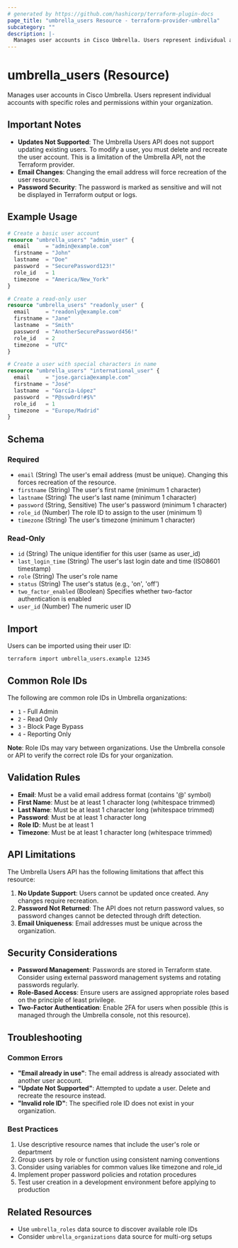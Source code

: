 ```yaml
---
# generated by https://github.com/hashicorp/terraform-plugin-docs
page_title: "umbrella_users Resource - terraform-provider-umbrella"
subcategory: ""
description: |-
  Manages user accounts in Cisco Umbrella. Users represent individual accounts with specific roles and permissions within your organization.
---
```


# umbrella_users (Resource)

Manages user accounts in Cisco Umbrella. Users represent individual accounts with specific roles and permissions within your organization.

## Important Notes

- **Updates Not Supported**: The Umbrella Users API does not support updating existing users. To modify a user, you must delete and recreate the user account. This is a limitation of the Umbrella API, not the Terraform provider.
- **Email Changes**: Changing the email address will force recreation of the user resource.
- **Password Security**: The password is marked as sensitive and will not be displayed in Terraform output or logs.

## Example Usage

```terraform
# Create a basic user account
resource "umbrella_users" "admin_user" {
  email     = "admin@example.com"
  firstname = "John"
  lastname  = "Doe"
  password  = "SecurePassword123!"
  role_id   = 1
  timezone  = "America/New_York"
}

# Create a read-only user
resource "umbrella_users" "readonly_user" {
  email     = "readonly@example.com"
  firstname = "Jane"
  lastname  = "Smith"
  password  = "AnotherSecurePassword456!"
  role_id   = 2
  timezone  = "UTC"
}

# Create a user with special characters in name
resource "umbrella_users" "international_user" {
  email     = "jose.garcia@example.com"
  firstname = "José"
  lastname  = "García-López"
  password  = "P@ssw0rd!#$%"
  role_id   = 1
  timezone  = "Europe/Madrid"
}
```

## Schema

### Required

- `email` (String) The user's email address (must be unique). Changing this forces recreation of the resource.
- `firstname` (String) The user's first name (minimum 1 character)
- `lastname` (String) The user's last name (minimum 1 character)
- `password` (String, Sensitive) The user's password (minimum 1 character)
- `role_id` (Number) The role ID to assign to the user (minimum 1)
- `timezone` (String) The user's timezone (minimum 1 character)

### Read-Only

- `id` (String) The unique identifier for this user (same as user_id)
- `last_login_time` (String) The user's last login date and time (ISO8601 timestamp)
- `role` (String) The user's role name
- `status` (String) The user's status (e.g., 'on', 'off')
- `two_factor_enabled` (Boolean) Specifies whether two-factor authentication is enabled
- `user_id` (Number) The numeric user ID

## Import

Users can be imported using their user ID:

```shell
terraform import umbrella_users.example 12345
```

## Common Role IDs

The following are common role IDs in Umbrella organizations:

- `1` - Full Admin
- `2` - Read Only
- `3` - Block Page Bypass
- `4` - Reporting Only

**Note**: Role IDs may vary between organizations. Use the Umbrella console or API to verify the correct role IDs for your organization.

## Validation Rules

- **Email**: Must be a valid email address format (contains '@' symbol)
- **First Name**: Must be at least 1 character long (whitespace trimmed)
- **Last Name**: Must be at least 1 character long (whitespace trimmed)
- **Password**: Must be at least 1 character long
- **Role ID**: Must be at least 1
- **Timezone**: Must be at least 1 character long (whitespace trimmed)

## API Limitations

The Umbrella Users API has the following limitations that affect this resource:

1. **No Update Support**: Users cannot be updated once created. Any changes require recreation.
2. **Password Not Returned**: The API does not return password values, so password changes cannot be detected through drift detection.
3. **Email Uniqueness**: Email addresses must be unique across the organization.

## Security Considerations

- **Password Management**: Passwords are stored in Terraform state. Consider using external password management systems and rotating passwords regularly.
- **Role-Based Access**: Ensure users are assigned appropriate roles based on the principle of least privilege.
- **Two-Factor Authentication**: Enable 2FA for users when possible (this is managed through the Umbrella console, not this resource).

## Troubleshooting

### Common Errors

- **"Email already in use"**: The email address is already associated with another user account.
- **"Update Not Supported"**: Attempted to update a user. Delete and recreate the resource instead.
- **"Invalid role ID"**: The specified role ID does not exist in your organization.

### Best Practices

1. Use descriptive resource names that include the user's role or department
2. Group users by role or function using consistent naming conventions
3. Consider using variables for common values like timezone and role_id
4. Implement proper password policies and rotation procedures
5. Test user creation in a development environment before applying to production

## Related Resources

- Use `umbrella_roles` data source to discover available role IDs
- Consider `umbrella_organizations` data source for multi-org setups